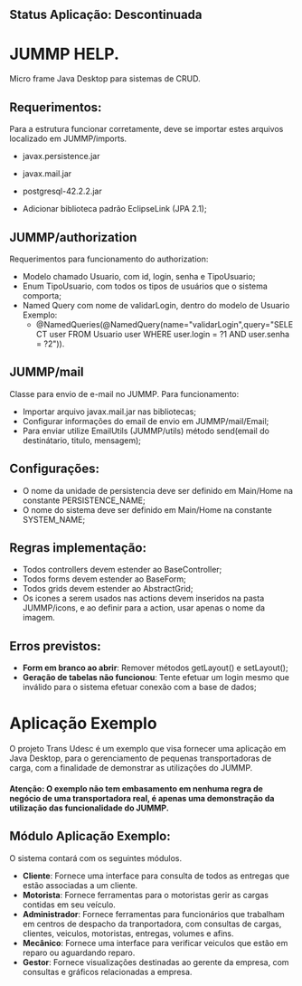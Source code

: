 ## Status Aplicação: Descontinuada

# JUMMP HELP.
Micro frame Java Desktop para sistemas de CRUD.

## Requerimentos:

Para a estrutura funcionar corretamente, deve se importar estes arquivos 
localizado em JUMMP/imports.

- javax.persistence.jar
- javax.mail.jar
- postgresql-42.2.2.jar

- Adicionar biblioteca padrão EclipseLink (JPA 2.1);

## JUMMP/authorization
 Requerimentos para funcionamento do authorization:
 
 - Modelo chamado Usuario, com id, login, senha e TipoUsuario;
 - Enum TipoUsuario, com todos os tipos de usuários que o sistema comporta;
 - Named Query com nome de validarLogin, dentro do modelo de Usuario Exemplo: 
      * @NamedQueries(@NamedQuery(name="validarLogin",query="SELECT user FROM Usuario user WHERE user.login = ?1 AND user.senha = ?2")).

## JUMMP/mail
 Classe para envio de e-mail no JUMMP. Para funcionamento:
 
 - Importar arquivo javax.mail.jar nas bibliotecas;
 - Configurar informações do email de envio em JUMMP/mail/Email;
 - Para enviar utilize EmailUtils (JUMMP/utils) método send(email do destinátario, titulo, mensagem);

## Configurações:

- O nome da unidade de persistencia deve ser definido em Main/Home na constante PERSISTENCE_NAME;
- O nome do sistema deve ser definido em Main/Home na constante SYSTEM_NAME;

## Regras implementação:

- Todos controllers devem estender ao BaseController;
- Todos forms devem estender ao BaseForm;
- Todos grids devem estender ao AbstractGrid;
- Os icones a serem usados nas actions devem inseridos na pasta JUMMP/icons, e ao definir para a action, usar apenas o nome da imagem.

## Erros previstos:
- **Form em branco ao abrir**: Remover métodos getLayout() e setLayout(); 
- **Geração de tabelas não funcionou**: Tente efetuar um login mesmo que inválido para o sistema efetuar conexão com a base de dados; 

# Aplicação Exemplo

O projeto Trans Udesc é um exemplo que visa fornecer uma aplicação em Java Desktop, para o gerenciamento de pequenas transportadoras de carga, com a finalidade de demonstrar as utilizações do JUMMP.

#### Atenção: O exemplo não tem embasamento em nenhuma regra de negócio de uma transportadora real, é apenas uma demonstração da utilização das funcionalidade do JUMMP. 

## Módulo Aplicação Exemplo:
O sistema contará com os seguintes módulos.
 - **Cliente**: Fornece uma interface para consulta de todos as entregas que estão associadas a um cliente.
 - **Motorista**: Fornece ferramentas para o motoristas gerir as cargas contidas em seu veículo.
 - **Administrador**: Fornece ferramentas para funcionários que trabalham em centros de despacho da tranportadora, com consultas de cargas, clientes, veiculos, motoristas, entregas, volumes e afins.
 - **Mecânico**: Fornece uma interface para verificar veiculos que estão em reparo ou aguardando reparo.
 - **Gestor**: Fornece visualizações destinadas ao gerente da empresa, com consultas e gráficos relacionadas a empresa.
 
